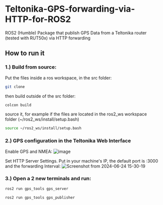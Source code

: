 # Teltonika-GPS-forwarding-via-HTTP-for-ROS2
ROS2 (Humble) Package that publish GPS Data from a Teltonika router (tested with RUT50x) via HTTP forwarding

## How to run it
### 1.) Build from source: 
Put the files inside a ros workspace, in the src folder: 
```bash
git clone 
```
then build outside of the src folder:
```bash
colcon build 
```
source it, for example if the files are located in the ros2_ws workspace folder (~/ros2_ws/install/setup.bash)
```bash
source ~/ros2_ws/install/setup.bash
```
### 2.) GPS configuration in the Teltonika Web Interface 
Enable GPS and NMEA:
![image](https://github.com/TKL01/Teltonika-GPS-forwarding-via-HTTP-for-ROS2/assets/120031026/664553bd-0a30-4548-8cb5-aa9c5486c52c)

Set HTTP Server Settings. Put in your machine's IP, the default port is :3000 and the forwarding Interval:
![Screenshot from 2024-06-24 15-30-19](https://github.com/TKL01/Teltonika-GPS-forwarding-via-HTTP-for-ROS2/assets/120031026/73be206e-e723-4fb7-9888-8d424efe23a8)

### 3.) Open a 2 new terminals and run:
```bash
ros2 run gps_tools gps_server
```
```bash
ros2 run gps_tools gps_publisher
```
